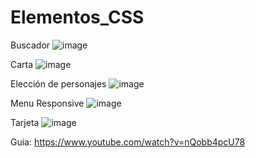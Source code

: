 # Elementos_CSS
Buscador
![image](https://user-images.githubusercontent.com/19364556/195165824-df731c36-9be6-4dad-a94f-c4cda7cde6d4.png)

Carta
![image](https://user-images.githubusercontent.com/19364556/195165868-c5e0194b-7da9-4e0a-992d-ae8ddb260421.png)

Elección de personajes 
![image](https://user-images.githubusercontent.com/19364556/195166083-4f0170f5-463a-456a-9733-524ca5688990.png)

Menu Responsive
![image](https://user-images.githubusercontent.com/19364556/195166110-23ad29d6-f0b9-46c0-b6c7-22906be85f63.png)

Tarjeta 
![image](https://user-images.githubusercontent.com/19364556/195166136-a346e748-0cc2-47a5-9fa3-846804179b5e.png)

Guia: https://www.youtube.com/watch?v=nQobb4pcU78
